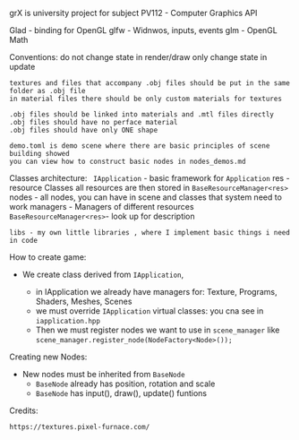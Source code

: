 grX is university project for subject PV112 - Computer Graphics API


Glad - binding for OpenGL
glfw - Widnwos, inputs, events
glm - OpenGL Math

Conventions:
    do not change state in render/draw
    only change state in update

    textures and files that accompany .obj files should be put in the same folder as .obj file
    in material files there should be only custom materials for textures

    .obj files should be linked into materials and .mtl files directly
    .obj files should have no perface material
    .obj files should have only ONE shape

    demo.toml is demo scene where there are basic principles of scene building showed
    you can view how to construct basic nodes in nodes_demos.md 


Classes architecture:
   ` IApplication` - basic framework for `Application`
    res - resource Classes
        all resources are then stored in `BaseResourceManager<res>`
    nodes - all nodes, you can have in scene and classes that system need to work
    managers - Managers of different resources
       ` BaseResourceManager<res> `- look up for description

    libs - my own little libraries , where I implement basic things i need in code 

How to create game:
- We create class derived from `IApplication`,
        
    - in IApplication we already have managers for:
        Texture, Programs, Shaders, Meshes, Scenes
    - we must override `IApplication` virtual classes:
        you cna see in `iapplication.hpp`
    - Then we must register nodes we want to use in `scene_manager` like `scene_manager.register_node(NodeFactory<Node>());`

Creating new Nodes:
- New nodes must be inherited from `BaseNode`
  - `BaseNode` already has position, rotation and scale
  - `BaseNode` has input(), draw(), update() funtions





Credits:

    https://textures.pixel-furnace.com/
